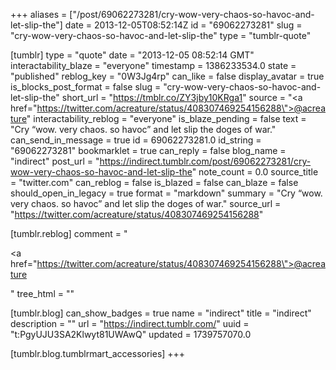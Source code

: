 +++
aliases = ["/post/69062273281/cry-wow-very-chaos-so-havoc-and-let-slip-the"]
date = 2013-12-05T08:52:14Z
id = "69062273281"
slug = "cry-wow-very-chaos-so-havoc-and-let-slip-the"
type = "tumblr-quote"

[tumblr]
type = "quote"
date = "2013-12-05 08:52:14 GMT"
interactability_blaze = "everyone"
timestamp = 1386233534.0
state = "published"
reblog_key = "0W3Jg4rp"
can_like = false
display_avatar = true
is_blocks_post_format = false
slug = "cry-wow-very-chaos-so-havoc-and-let-slip-the"
short_url = "https://tmblr.co/ZY3jby10KRga1"
source = "<a href=\"https://twitter.com/acreature/status/408307469254156288\">@acreature</a>"
interactability_reblog = "everyone"
is_blaze_pending = false
text = "Cry “wow. very chaos. so havoc” and let slip the doges of war."
can_send_in_message = true
id = 69062273281.0
id_string = "69062273281"
bookmarklet = true
can_reply = false
blog_name = "indirect"
post_url = "https://indirect.tumblr.com/post/69062273281/cry-wow-very-chaos-so-havoc-and-let-slip-the"
note_count = 0.0
source_title = "twitter.com"
can_reblog = false
is_blazed = false
can_blaze = false
should_open_in_legacy = true
format = "markdown"
summary = "Cry “wow. very chaos. so havoc” and let slip the doges of war."
source_url = "https://twitter.com/acreature/status/408307469254156288"

[tumblr.reblog]
comment = "<p><a href=\"https://twitter.com/acreature/status/408307469254156288\">@acreature</a></p>"
tree_html = ""

[tumblr.blog]
can_show_badges = true
name = "indirect"
title = "indirect"
description = ""
url = "https://indirect.tumblr.com/"
uuid = "t:PgyUJU3SA2Klwyt81UWAwQ"
updated = 1739757070.0

[tumblr.blog.tumblrmart_accessories]
+++
